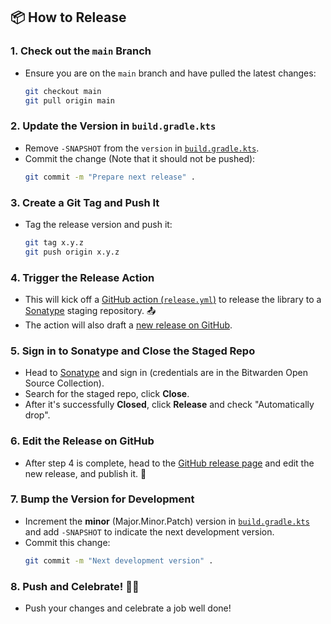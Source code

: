 ## 📦 How to Release

### 1. Check out the `main` Branch

   - Ensure you are on the `main` branch and have pulled the latest changes:
     ```bash
     git checkout main
     git pull origin main
     ```

### 2. Update the Version in `build.gradle.kts`

   - Remove `-SNAPSHOT` from the `version` in [`build.gradle.kts`](build.gradle.kts).
   - Commit the change (Note that it should not be pushed):
     ```bash
     git commit -m "Prepare next release" .
     ```

### 3. Create a Git Tag and Push It

   - Tag the release version and push it:
     ```bash
     git tag x.y.z
     git push origin x.y.z
     ```

### 4. Trigger the Release Action

   - This will kick off a [GitHub action (`release.yml`)](../../actions/workflows/release.yml) to release the library to a [Sonatype](https://s01.oss.sonatype.org/) staging repository. 📤
   - The action will also draft a [new release on GitHub](../../releases).

### 5. Sign in to Sonatype and Close the Staged Repo

   - Head to [Sonatype](https://s01.oss.sonatype.org/) and sign in (credentials are in the Bitwarden Open Source Collection).
   - Search for the staged repo, click **Close**.
   - After it's successfully **Closed**, click **Release** and check "Automatically drop".

### 6. Edit the Release on GitHub

   - After step 4 is complete, head to the [GitHub release page](../../releases) and edit the new release, and publish it. 🎉

### 7. Bump the Version for Development

   - Increment the **minor** (Major.Minor.Patch) version in [`build.gradle.kts`](build.gradle.kts) and add `-SNAPSHOT` to indicate the next development version.
   - Commit this change:
     ```bash
     git commit -m "Next development version" .
     ```

### 8. Push and Celebrate! 🎉💃

   - Push your changes and celebrate a job well done!
